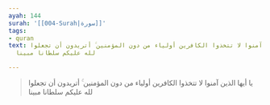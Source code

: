 ```yaml
---
ayah: 144
surah: '[[004-Surah|سورة]]'
tags:
- quran
text: يا أيها الذين آمنوا لا تتخذوا الكافرين أولياء من دون المؤمنين ۚ أتريدون أن تجعلوا
  لله عليكم سلطانا مبينا

---
```

> يا أيها الذين آمنوا لا تتخذوا الكافرين أولياء من دون المؤمنين ۚ أتريدون أن تجعلوا لله عليكم سلطانا مبينا
